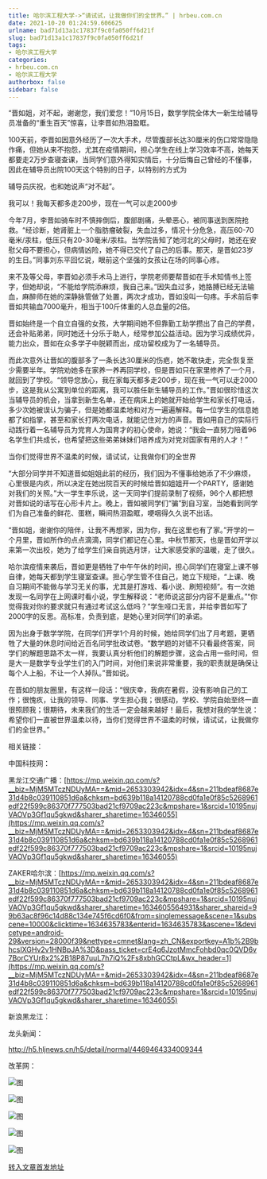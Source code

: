 ```yaml
---
title: 哈尔滨工程大学->“请试试，让我做你们的全世界。” | hrbeu.com.cn
date: 2021-10-20 01:24:59.606625
urlname: bad71d13a1c17837f9c0fa050ff6d21f
slug: bad71d13a1c17837f9c0fa050ff6d21f
tags: 
- 哈尔滨工程大学
categories:
- hrbeu.com.cn
- 哈尔滨工程大学
authorbox: false
sidebar: false
---
```

“晋如姐，对不起，谢谢您，我们爱您！”10月15日，数学学院全体大一新生给辅导员准备的“重生百天”惊喜，让李晋如热泪盈眶。

100天前，李晋如因意外经历了一次大手术，尽管腹部长达30厘米的伤口常常隐隐作痛，但她从来不抱怨，尤其在疫情期间，担心学生在线上学习效率不高，她每天都要走2万步查寝查课，当同学们意外得知实情后，十分后悔自己曾经的不懂事，因此在辅导员出院100天这个特别的日子，以特别的方式为
<!--more-->
辅导员庆祝，也和她说声“对不起”。

我可以！我每天都多走200步，现在一气可以走2000步

今年7月，李晋如骑车时不慎摔倒后，腹部剧痛，头晕恶心，被同事送到医院抢救。“经诊断，她肾脏上一个脂肪瘤破裂，失血过多，情况十分危急，高压60-70毫米/汞柱，低压只有20-30毫米/汞柱。当学院告知了她河北的父母时，她还在安慰父母不要担心，但病情凶险，她不得已交代了自己的后事。那天，是晋如23岁的生日。”同事刘东平回忆说，眼前这个坚强的女孩让在场的同事心疼。

来不及等父母，李晋如必须手术马上进行，学院老师要帮晋如在手术知情书上签字，但她却说，“不能给学院添麻烦，我自己来。”因失血过多，她胳膊已经无法输血，麻醉师在她的深静脉管做了处置，两次才成功，晋如没叫一句疼。手术前后李晋如共输血7000毫升，相当于100斤体重的人总血量的2倍。

晋如始终是一个自立自强的女孩，大学期间她不但靠勤工助学攒出了自己的学费，还会补贴弟弟，同时她还十分乐于助人，经常参加公益活动。因为学习成绩优异，能力出众，晋如在众多学子中脱颖而出，成功留校成为了一名辅导员。

而此次意外让晋如的腹部多了一条长达30厘米的伤疤，她不敢快走，完全恢复至少需要半年。学院劝她多在家养一养再回学校，但是晋如只在家里修养了一个月，就回到了学校。“领导您放心，我在家每天都多走200步，现在我一气可以走2000步，这是我从公寓到单位的距离，我可以胜任新生辅导员的工作。”晋如很珍惜这次当辅导员的机会，当拿到新生名单，还在病床上的她就开始给学生和家长打电话，多少次她被误认为骗子，但是她都温柔地和对方一遍遍解释。每一位学生的信息她都了如指掌，甚至和家长打两次电话，就能记住对方的声音。晋如用自己的实际行动践行着一名辅导员为党育人为国育才的初心使命，她说：“我会一直努力陪着96名学生们共成长，也希望把这些弟弟妹妹们培养成为对党对国家有用的人才！”

当你们觉得世界不温柔的时候，请试试，让我做你们的全世界

“大部分同学并不知道晋如姐姐此前的经历，我们因为不懂事给她添了不少麻烦，心里很是内疚，所以决定在她出院百天的时候给晋如姐姐开一个PARTY，感谢她对我们的关照。”大一学生李乐说，这一天同学们提前录制了视频，96个人都把想对晋如说的话写在心形卡片上。晚上，晋如被同学们“骗”到自习室，当她看到同学们为自己准备的鲜花、蛋糕，瞬间热泪盈眶，哽咽得久久说不出话。

“晋如姐，谢谢你的陪伴，让我不再想家，因为你，我在这里也有了家。”开学的一个月里，晋如所作的点点滴滴，同学们都记在心里。中秋节那天，也是晋如开学以来第一次出校，她为了给学生们亲自挑选月饼，让大家感受家的温暖，走了很久。

哈尔滨疫情来袭后，晋如更是牺牲了中午午休的时间，担心同学们在寝室上课不够自律，她每天都到学生寝室查课。担心学生管不住自己，她立下规矩，“上课、晚自习期间不能做与学习无关的事，尤其是打游戏、看小说、刷短视频”。有一次她发现一名同学在上网课时看小说，学生解释说：“老师说这部分内容不是重点。”“你觉得我对你的要求就只有通过考试这么低吗？”学生哑口无言，并给李晋如写了2000字的反思。高标准，负责到底，是她心里对同学们的承诺。

因为出身于数学学院，在同学们开学1个月的时候，她给同学们出了月考题，更牺牲了大量的休息时间给近百名同学批改试卷。“数学题的对错不只看最终答案，同学们的解题思路不太一样，我要认真分析他们的解题步骤，这会占用一些时间，但是大一是数学专业学生们的入门时间，对他们来说非常重要，我的职责就是确保让每个人上船，不让一个人掉队。”晋如说。

在晋如的朋友圈里，有这样一段话：“很庆幸，我病在暑假，没有影响自己的工作；很愧疚，让我的领导、同事、学生担心我；很感动，学校、学院自始至终一直很照顾我；很期待，未来我们的生活一定会越来越好！最后，我想对我的学生说：希望你们一直被世界温柔以待，当你们觉得世界不温柔的时候，请试试，让我做你们的全世界。”

相关链接：

中国科技网：

黑龙江交通广播：[https://mp.weixin.qq.com/s?__biz=MjM5MTczNDUyMA==&mid=2653303942&idx=4&sn=211bdeaf8687e31d4b8c039110851d6a&chksm=bd639b118a14120788cd0fa1e0f85c5268961edf22f599c86370f777503bad21cf9709ac223c&mpshare=1&srcid=10195nujVAOVp3Gf1qu5gkwd&sharer_sharetime=16346055](https://mp.weixin.qq.com/s?__biz=MjM5MTczNDUyMA==&mid=2653303942&idx=4&sn=211bdeaf8687e31d4b8c039110851d6a&chksm=bd639b118a14120788cd0fa1e0f85c5268961edf22f599c86370f777503bad21cf9709ac223c&mpshare=1&srcid=10195nujVAOVp3Gf1qu5gkwd&sharer_sharetime=16346055)

ZAKER哈尔滨：[https://mp.weixin.qq.com/s?__biz=MjM5MTczNDUyMA==&mid=2653303942&idx=4&sn=211bdeaf8687e31d4b8c039110851d6a&chksm=bd639b118a14120788cd0fa1e0f85c5268961edf22f599c86370f777503bad21cf9709ac223c&mpshare=1&srcid=10195nujVAOVp3Gf1qu5gkwd&sharer_sharetime=1634605564931&sharer_shareid=99b63ac8f96c14d88c134e745f6cd6f0&from=singlemessage&scene=1&subscene=10000&clicktime=1634635783&enterid=1634635783&ascene=1&devicetype=android-29&version=28000f39&nettype=cmnet&lang=zh_CN&exportkey=A1b%2B9bhcsIXGHv2v1HNBpJA%3D&pass_ticket=crE4q6JzotMmcFohbd0qc0QVD6v7BorCYUr8x2%2B18P87uuL7h7iQ%2Fs8xbhGCCtpL&wx_header=1](https://mp.weixin.qq.com/s?__biz=MjM5MTczNDUyMA==&mid=2653303942&idx=4&sn=211bdeaf8687e31d4b8c039110851d6a&chksm=bd639b118a14120788cd0fa1e0f85c5268961edf22f599c86370f777503bad21cf9709ac223c&mpshare=1&srcid=10195nujVAOVp3Gf1qu5gkwd&sharer_sharetime=16346055)

新浪黑龙江：

龙头新闻：

http://h5.hljnews.cn/h5/detail/normal/4469464334009344

改革网：

![图](http://gongxue.cn/__local/6/2F/CD/B9E0C8D77BE40C3D1680C4134ED_197E5B5E_14AE0.jpg)

![图](http://gongxue.cn/__local/7/6A/BC/16F2BE5582D1917F87D0EB90C21_47C57CC8_168E0.jpg)

![图](http://gongxue.cn/__local/8/E4/89/6F0A8C09F933C40A46CF8A94EF6_A9C2AEFF_11BE5.jpg)

![图](http://gongxue.cn/__local/E/B4/E3/D48781F47069174388CC06C5BB8_9E7EDAB7_14518.jpg)

![图](http://gongxue.cn/__local/A/AE/AB/5814B19902B8797FB8C178D3667_90C1ADA5_21F12.jpg)

[转入文章首发地址](http://gongxue.cn/info/1141/68232.htm)